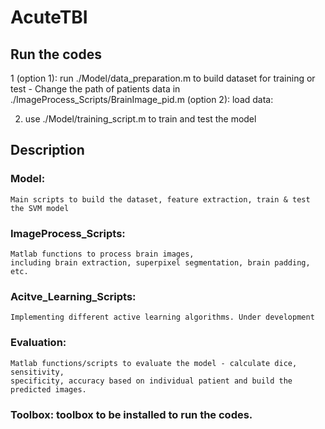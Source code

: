 # AcuteTBI

## Run the codes
1 (option 1): run ./Model/data_preparation.m to build dataset for training or test
	- Change the path of patients data in ./ImageProcess_Scripts/BrainImage_pid.m
  (option 2): load data: 

2. use ./Model/training_script.m to train and test the model


## Description 

### Model: 
	Main scripts to build the dataset, feature extraction, train & test the SVM model

### ImageProcess_Scripts: 
	Matlab functions to process brain images, 
	including brain extraction, superpixel segmentation, brain padding, etc.

### Acitve_Learning_Scripts: 
	Implementing different active learning algorithms. Under development

### Evaluation: 
	Matlab functions/scripts to evaluate the model - calculate dice, sensitivity,
	specificity, accuracy based on individual patient and build the predicted images.

### Toolbox: toolbox to be installed to run the codes.


